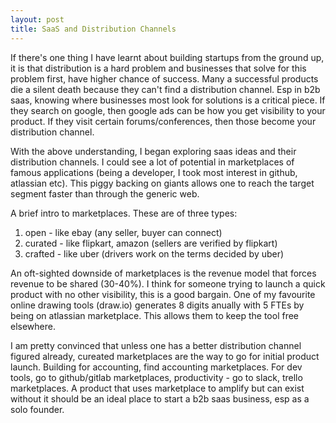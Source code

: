```yaml
---
layout: post
title: SaaS and Distribution Channels
---
```



If there's one thing I have learnt about building startups from the ground up, it is that distribution is a hard problem and businesses that solve for this problem first, have higher chance of success. Many a successful products die a silent death because they can't find a distribution channel. Esp in b2b saas, knowing where businesses most look for solutions is a critical piece. If they search on google, then google ads can be how you get visibility to your product. If they visit certain forums/conferences, then those become your distribution channel. 

With the above understanding, I began exploring saas ideas and their distribution channels. I could see a lot of potential in marketplaces of famous applications (being a developer, I took most interest in github, atlassian etc). This piggy backing on giants allows one to reach the target segment faster than through the generic web. 

A brief intro to marketplaces. These are of three types:
1. open - like ebay (any seller, buyer can connect)
2. curated - like flipkart, amazon (sellers are verified by flipkart)
3. crafted - like uber (drivers work on the terms decided by uber)

An oft-sighted downside of marketplaces is the revenue model that forces  revenue to be shared (30-40%). I think for someone trying to launch a quick product with no other visibility, this is a good bargain. One of my favourite online drawing tools (draw.io) generates 8 digits anually with 5 FTEs by being on atlassian marketplace. This allows them to keep the tool free elsewhere. 

I am pretty convinced that unless one has a better distribution channel figured already, cureated marketplaces are the way to go for initial product launch. Building for accounting, find accounting marketplaces. For dev tools, go to github/gitlab marketplaces, productivity - go to slack, trello marketplaces. A product that uses marketplace to amplify but can exist without it should be an ideal place to start a b2b saas business, esp as a solo founder. 


